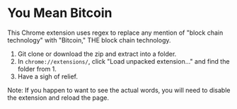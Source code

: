 # You Mean Bitcoin

This Chrome extension uses regex to replace any mention of "block chain technology" with "Bitcoin," THE block chain technology.

1. Git clone or download the zip and extract into a folder.
2. In `chrome://extensions/`, click "Load unpacked extension..." and find the folder from 1.
3. Have a sigh of relief.

Note: If you happen to want to see the actual words, you will need to disable the extension and reload the page.